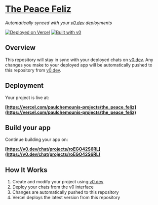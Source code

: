 # [The Peace Feliz](https://the-peace-feliz.vercel.app)

*Automatically synced with your [v0.dev](https://v0.dev) deployments*

[![Deployed on Vercel](https://img.shields.io/badge/Deployed%20on-Vercel-black?style=for-the-badge&logo=vercel)](https://vercel.com/paulchemounis-projects/v0-collaborative-art-project)
[![Built with v0](https://img.shields.io/badge/Built%20with-v0.dev-black?style=for-the-badge)](https://v0.dev/chat/projects/roEGO42S6RL)

## Overview

This repository will stay in sync with your deployed chats on [v0.dev](https://v0.dev).
Any changes you make to your deployed app will be automatically pushed to this repository from [v0.dev](https://v0.dev).

## Deployment

Your project is live at:

**[https://vercel.com/paulchemounis-projects/the_peace_feliz](https://vercel.com/paulchemounis-projects/the_peace_feliz)**

## Build your app

Continue building your app on:

**[https://v0.dev/chat/projects/roEGO42S6RL](https://v0.dev/chat/projects/roEGO42S6RL)**

## How It Works

1. Create and modify your project using [v0.dev](https://v0.dev)
2. Deploy your chats from the v0 interface
3. Changes are automatically pushed to this repository
4. Vercel deploys the latest version from this repository
